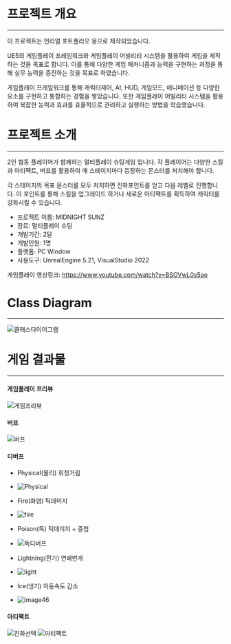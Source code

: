 # 프로젝트 개요
---
이 프로젝트는 언리얼 포트폴리오 용으로 제작되었습니다.


UE5의 게임플레이 프레임워크와 게임플레이 어빌리티 시스템을 활용하여 게임을 제작하는
것을 목표로 합니다. 이를 통해 다양한 게임 매커니즘과 능력을 구현하는 과정을 통해 
실무 능력을 증진하는 것을 목표로 하였습니다.

게임플레이 프레임워크를 통해 캐릭터제어, AI, HUD, 게임모드, 애니메이션 등 다양한 요소를
구현하고 통합하는 경험을 쌓았습니다. 또한 게임플레이 어빌리티 시스템을 활용하여 
복잡한 능력과 효과를 효율적으로 관리하고 실행하는 방법을 학습했습니다.

# 프로젝트 소개
---
2인 협동 플레이어가 함께하는 멀티플레이 슈팅게임 입니다. 
각 플레이어는 다양한 스킬과 아티팩트, 버프를 활용하여 매 스테이지마다 등장하는 몬스터를 처치해야 합니다.

각 스테이지의 목표 몬스터를 모두 처치하면 진화포인트를 얻고 다음 레벨로 진행합니다.
이 포인트를 통해 스킬을 업그레이드 하거나 새로운 아티팩트를 획득하여 캐릭터를 강화시킬 수 있습니다.


+ 프로젝트 이름: MIDNIGHT SUNZ
+ 장르: 멀티플레이 슈팅
+ 개발기간: 2달
+ 개발인원: 1명
+ 플랫폼: PC Window
+ 사용도구: UnrealEngine 5.21, VisualStudio 2022

게임플레이 영상링크: <https://www.youtube.com/watch?v=BSOVwL0s5ao>

# Class Diagram
---

![클래스다이어그램](https://github.com/poiu9209/UE5-MIDNIGHTSUNZ/assets/22052262/cb703cb7-49f3-40a1-8f48-bb0badb49258)


# 게임 결과물
---

#### 게임플레이 프리뷰
![게임프리뷰](https://github.com/poiu9209/UE5-MIDNIGHTSUNZ/assets/22052262/c25f9d7b-ef78-4bc2-bfbf-cbe992c631e3)


#### 버프
![버프](https://github.com/poiu9209/UE5-MIDNIGHTSUNZ/assets/22052262/90c2b364-3f84-41f1-ad36-03748c85dd96)


#### 디버프
+ Physical(물리) 휘청거림
+ ![Physical](https://github.com/poiu9209/UE5-MIDNIGHTSUNZ/assets/22052262/de36b948-54d3-46f9-8583-ebf90380e6df)

+ Fire(화염) 틱데미지
+ ![fire](https://github.com/poiu9209/UE5-MIDNIGHTSUNZ/assets/22052262/336d758c-51bf-46ae-b868-30dbd38eb7fb)

+ Poison(독) 틱데미지 + 중첩
+ ![독디버프](https://github.com/poiu9209/UE5-MIDNIGHTSUNZ/assets/22052262/bf236198-53ec-4744-aa70-00e5b2ceb901)

+ Lightning(전기) 연쇄번개
+ ![light](https://github.com/poiu9209/UE5-MIDNIGHTSUNZ/assets/22052262/cd597166-eeab-4490-8a1d-f7f7d2ac0f59)

+ Ice(냉기) 이동속도 감소
+ ![image46](https://github.com/poiu9209/UE5-MIDNIGHTSUNZ/assets/22052262/17dcc268-43b0-41d6-9159-f394b014ab8b)


#### 아티팩트

![진화선택](https://github.com/poiu9209/UE5-MIDNIGHTSUNZ/assets/22052262/33a2f684-0634-4f92-838e-33bcfc1909b6)
![아티팩트](https://github.com/poiu9209/UE5-MIDNIGHTSUNZ/assets/22052262/221a657f-df2a-4d7f-a811-b9a6179c5c04)
